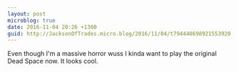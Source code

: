 ```yaml
---
layout: post
microblog: true
date: 2016-11-04 20:26 +1300
guid: http://JacksonOfTrades.micro.blog/2016/11/04/t794440698921553920.html
---
```

Even though I'm a massive horror wuss I kinda want to play the original Dead Space now. It looks cool.
